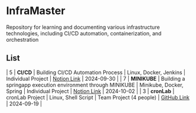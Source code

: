 # InfraMaster
Repository for learning and documenting various infrastructure technologies, including CI/CD automation, containerization, and orchestration

## List
| 5  | **CI/CD** | Building CI/CD Automation Process | Linux, Docker, Jenkins | Individual Project | [Notion Link](https://rapid-bush-206.notion.site/241001-CI-CD-Minikube-112fb022fe8180f9bac1e89a7351ec78?pvs=4) | 2024-09-30 |
| 7  | **MINIKUBE** | Building a springapp execution environment through MINIKUBE | Minikube, Docker, Spring | Individual Project | [Notion Link](https://rapid-bush-206.notion.site/241002-Minikube-113fb022fe818097a85ecff2164f9f9d?pvs=4) | 2024-10-02 |
| 3  | **cronLab** | cronLab Project | Linux, Shell Script | Team Project (4 people) | [GitHub Link](https://github.com/LeeYeonhee-00/cronLab) | 2024-09-19 |
